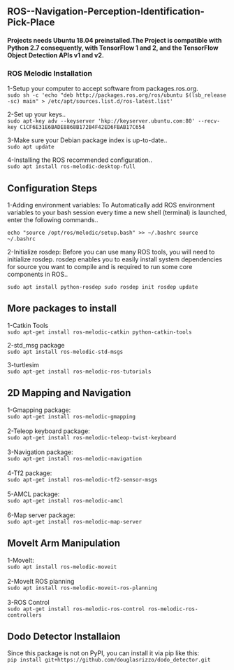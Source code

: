 
## ROS--Navigation-Perception-Identification-Pick-Place
#### Projects needs Ubuntu 18.04 preinstalled.The Project is compatible with Python 2.7 consequently, with TensorFlow 1 and 2, and the TensorFlow Object Detection APIs v1 and v2.

### ROS Melodic Installation

1-Setup your computer to accept software from packages.ros.org.<br>
`sudo sh -c 'echo "deb http://packages.ros.org/ros/ubuntu $(lsb_release -sc) main" > /etc/apt/sources.list.d/ros-latest.list'`

2-Set up your keys..<br>
`sudo apt-key adv --keyserver 'hkp://keyserver.ubuntu.com:80' --recv-key C1CF6E31E6BADE8868B172B4F42ED6FBAB17C654`

3-Make sure your Debian package index is up-to-date..<br>
`sudo apt update`

4-Installing the ROS recommended configuration..<br>
`sudo apt install ros-melodic-desktop-full`


## Configuration Steps

1-Adding environment variables: To Automatically add ROS environment variables to your bash session every time a 
new shell (terminal) is launched, enter the following commands..<br>

`echo "source /opt/ros/melodic/setup.bash" >> ~/.bashrc
source ~/.bashrc`

2-Initialize rosdep: Before you can use many ROS tools, you will need to initialize rosdep. rosdep enables you to easily install 
system dependencies for source you want to compile and is required to run some core components in ROS..<br>

`sudo apt install python-rosdep
sudo rosdep init
rosdep update`

## More packages to install

1-Catkin Tools<br>
`sudo apt-get install ros-melodic-catkin python-catkin-tools`

2-std_msg package<br>
`sudo apt install ros-melodic-std-msgs`

3-turtlesim<br>
`sudo apt-get install ros-melodic-ros-tutorials`

## 2D Mapping and Navigation

1-Gmapping package:<br>
`sudo apt-get install ros-melodic-gmapping`<br>
<br>2-Teleop keyboard package:<br>
`sudo apt-get install ros-melodic-teleop-twist-keyboard`<br>
<br>3-Navigation package:<br>
`sudo apt-get install ros-melodic-navigation`<br>
<br>4-Tf2 package:<br>
`sudo apt-get install ros-melodic-tf2-sensor-msgs`<br>
<br>5-AMCL package:<br>
`sudo apt-get install ros-melodic-amcl`<br>
<br>6-Map server package:<br>
`sudo apt-get install ros-melodic-map-server`<br>

## MoveIt Arm Manipulation

1-MoveIt:<br>
`sudo apt install ros-melodic-moveit`<br>
<br>2-MoveIt ROS planning<br>
`sudo apt install ros-melodic-moveit-ros-planning`<br>
<br>3-ROS Control<br>
`sudo apt-get install ros-melodic-ros-control ros-melodic-ros-controllers`<br>

## Dodo Detector Installaion
Since this package is not on PyPI, you can install it via pip like this:<br>
`pip install git+https://github.com/douglasrizzo/dodo_detector.git`
